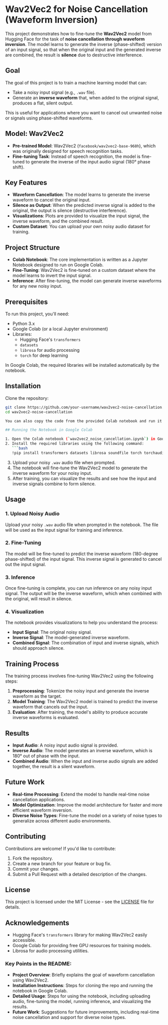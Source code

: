 # Wav2Vec2 for Noise Cancellation (Waveform Inversion)

This project demonstrates how to fine-tune the **Wav2Vec2** model from Hugging Face for the task of **noise cancellation through waveform inversion**. The model learns to generate the inverse (phase-shifted) version of an input signal, so that when the original input and the generated inverse are combined, the result is **silence** due to destructive interference.

## Goal
The goal of this project is to train a machine learning model that can:
- Take a noisy input signal (e.g., `.wav` file).
- Generate an **inverse waveform** that, when added to the original signal, produces a flat, silent output.

This is useful for applications where you want to cancel out unwanted noise or signals using phase-shifted waveforms.

## Model: Wav2Vec2
- **Pre-trained Model**: Wav2Vec2 (`facebook/wav2vec2-base-960h`), which was originally designed for speech recognition tasks.
- **Fine-tuning Task**: Instead of speech recognition, the model is fine-tuned to generate the inverse of the input audio signal (180° phase shift).

## Key Features
- **Waveform Cancellation**: The model learns to generate the inverse waveform to cancel the original input.
- **Silence as Output**: When the predicted inverse signal is added to the original, the output is silence (destructive interference).
- **Visualizations**: Plots are provided to visualize the input signal, the inverse waveform, and the combined result.
- **Custom Dataset**: You can upload your own noisy audio dataset for training.
  
## Project Structure
- **Colab Notebook**: The core implementation is written as a Jupyter Notebook designed to run on Google Colab.
- **Fine-Tuning**: Wav2Vec2 is fine-tuned on a custom dataset where the model learns to invert the input signal.
- **Inference**: After fine-tuning, the model can generate inverse waveforms for any new noisy input.

## Prerequisites

To run this project, you'll need:
- Python 3.x
- Google Colab (or a local Jupyter environment)
- Libraries:
  - Hugging Face's `transformers`
  - `datasets`
  - `librosa` for audio processing
  - `torch` for deep learning

In Google Colab, the required libraries will be installed automatically by the notebook.

## Installation

Clone the repository:

```bash
git clone https://github.com/your-username/wav2vec2-noise-cancellation.git
cd wav2vec2-noise-cancellation

You can also copy the code from the provided Colab notebook and run it in your own environment.

## Running the Notebook in Google Colab

1. Open the Colab notebook (`wav2vec2_noise_cancellation.ipynb`) in Google Colab.
2. Install the required libraries using the following command:
   ```bash
   !pip install transformers datasets librosa soundfile torch torchaudio
   ```
3. Upload your noisy `.wav` audio file when prompted.
4. The notebook will fine-tune the Wav2Vec2 model to generate the inverse waveform for your noisy input.
5. After training, you can visualize the results and see how the input and inverse signals combine to form silence.

## Usage

### 1. Upload Noisy Audio
Upload your noisy `.wav` audio file when prompted in the notebook. The file will be used as the input signal for training and inference.

### 2. Fine-Tuning
The model will be fine-tuned to predict the inverse waveform (180-degree phase-shifted) of the input signal. This inverse signal is generated to cancel out the input signal.

### 3. Inference
Once fine-tuning is complete, you can run inference on any noisy input signal. The output will be the inverse waveform, which when combined with the original, will result in silence.

### 4. Visualization
The notebook provides visualizations to help you understand the process:
- **Input Signal**: The original noisy signal.
- **Inverse Signal**: The model-generated inverse waveform.
- **Combined Signal**: The combination of input and inverse signals, which should approach silence.

## Training Process

The training process involves fine-tuning Wav2Vec2 using the following steps:
1. **Preprocessing**: Tokenize the noisy input and generate the inverse waveform as the target.
2. **Model Training**: The Wav2Vec2 model is trained to predict the inverse waveform that cancels out the input.
3. **Evaluation**: After training, the model's ability to produce accurate inverse waveforms is evaluated.

## Results

- **Input Audio**: A noisy input audio signal is provided.
- **Inverse Audio**: The model generates an inverse waveform, which is 180° out of phase with the input.
- **Combined Audio**: When the input and inverse audio signals are added together, the result is a silent waveform.

## Future Work

- **Real-time Processing**: Extend the model to handle real-time noise cancellation applications.
- **Model Optimization**: Improve the model architecture for faster and more efficient waveform inversion.
- **Diverse Noise Types**: Fine-tune the model on a variety of noise types to generalize across different audio environments.

## Contributing

Contributions are welcome! If you'd like to contribute:
1. Fork the repository.
2. Create a new branch for your feature or bug fix.
3. Commit your changes.
4. Submit a Pull Request with a detailed description of the changes.

## License

This project is licensed under the MIT License - see the [LICENSE](LICENSE) file for details.

## Acknowledgements

- Hugging Face's `transformers` library for making Wav2Vec2 easily accessible.
- Google Colab for providing free GPU resources for training models.
- Librosa for audio processing utilities.

### Key Points in the README:

- **Project Overview**: Briefly explains the goal of waveform cancellation using Wav2Vec2.
- **Installation Instructions**: Steps for cloning the repo and running the notebook in Google Colab.
- **Detailed Usage**: Steps for using the notebook, including uploading audio, fine-tuning the model, running inference, and visualizing the results.
- **Future Work**: Suggestions for future improvements, including real-time noise cancellation and support for diverse noise types.

